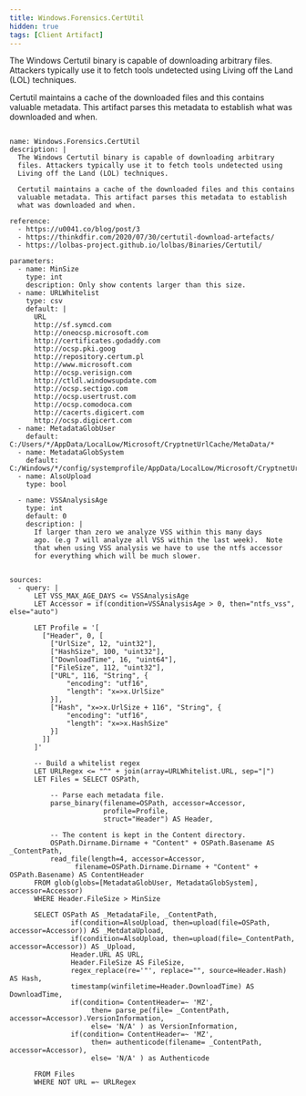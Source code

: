 ```yaml
---
title: Windows.Forensics.CertUtil
hidden: true
tags: [Client Artifact]
---
```


The Windows Certutil binary is capable of downloading arbitrary
files. Attackers typically use it to fetch tools undetected using
Living off the Land (LOL) techniques.

Certutil maintains a cache of the downloaded files and this contains
valuable metadata. This artifact parses this metadata to establish
what was downloaded and when.


<pre><code class="language-yaml">
name: Windows.Forensics.CertUtil
description: |
  The Windows Certutil binary is capable of downloading arbitrary
  files. Attackers typically use it to fetch tools undetected using
  Living off the Land (LOL) techniques.

  Certutil maintains a cache of the downloaded files and this contains
  valuable metadata. This artifact parses this metadata to establish
  what was downloaded and when.

reference:
  - https://u0041.co/blog/post/3
  - https://thinkdfir.com/2020/07/30/certutil-download-artefacts/
  - https://lolbas-project.github.io/lolbas/Binaries/Certutil/

parameters:
  - name: MinSize
    type: int
    description: Only show contents larger than this size.
  - name: URLWhitelist
    type: csv
    default: |
      URL
      http://sf.symcd.com
      http://oneocsp.microsoft.com
      http://certificates.godaddy.com
      http://ocsp.pki.goog
      http://repository.certum.pl
      http://www.microsoft.com
      http://ocsp.verisign.com
      http://ctldl.windowsupdate.com
      http://ocsp.sectigo.com
      http://ocsp.usertrust.com
      http://ocsp.comodoca.com
      http://cacerts.digicert.com
      http://ocsp.digicert.com
  - name: MetadataGlobUser
    default: C:/Users/*/AppData/LocalLow/Microsoft/CryptnetUrlCache/MetaData/*
  - name: MetadataGlobSystem
    default: C:/Windows/*/config/systemprofile/AppData/LocalLow/Microsoft/CryptnetUrlCache/MetaData/*
  - name: AlsoUpload
    type: bool

  - name: VSSAnalysisAge
    type: int
    default: 0
    description: |
      If larger than zero we analyze VSS within this many days
      ago. (e.g 7 will analyze all VSS within the last week).  Note
      that when using VSS analysis we have to use the ntfs accessor
      for everything which will be much slower.


sources:
  - query: |
      LET VSS_MAX_AGE_DAYS &lt;= VSSAnalysisAge
      LET Accessor = if(condition=VSSAnalysisAge &gt; 0, then="ntfs_vss", else="auto")

      LET Profile = '[
        ["Header", 0, [
          ["UrlSize", 12, "uint32"],
          ["HashSize", 100, "uint32"],
          ["DownloadTime", 16, "uint64"],
          ["FileSize", 112, "uint32"],
          ["URL", 116, "String", {
              "encoding": "utf16",
              "length": "x=&gt;x.UrlSize"
          }],
          ["Hash", "x=&gt;x.UrlSize + 116", "String", {
              "encoding": "utf16",
              "length": "x=&gt;x.HashSize"
          }]
        ]]
      ]'

      -- Build a whitelist regex
      LET URLRegex &lt;= "^" + join(array=URLWhitelist.URL, sep="|")
      LET Files = SELECT OSPath,

          -- Parse each metadata file.
          parse_binary(filename=OSPath, accessor=Accessor,
                       profile=Profile,
                       struct="Header") AS Header,

          -- The content is kept in the Content directory.
          OSPath.Dirname.Dirname + "Content" + OSPath.Basename AS _ContentPath,
          read_file(length=4, accessor=Accessor,
                filename=OSPath.Dirname.Dirname + "Content" + OSPath.Basename) AS ContentHeader
      FROM glob(globs=[MetadataGlobUser, MetadataGlobSystem], accessor=Accessor)
      WHERE Header.FileSize &gt; MinSize

      SELECT OSPath AS _MetadataFile, _ContentPath,
               if(condition=AlsoUpload, then=upload(file=OSPath, accessor=Accessor)) AS _MetdataUpload,
               if(condition=AlsoUpload, then=upload(file=_ContentPath, accessor=Accessor)) AS _Upload,
               Header.URL AS URL,
               Header.FileSize AS FileSize,
               regex_replace(re='"', replace="", source=Header.Hash) AS Hash,
               timestamp(winfiletime=Header.DownloadTime) AS DownloadTime,
               if(condition= ContentHeader=~ 'MZ',
                    then= parse_pe(file= _ContentPath, accessor=Accessor).VersionInformation,
                    else= 'N/A' ) as VersionInformation,
               if(condition= ContentHeader=~ 'MZ',
                    then= authenticode(filename= _ContentPath, accessor=Accessor),
                    else= 'N/A' ) as Authenticode

      FROM Files
      WHERE NOT URL =~ URLRegex

</code></pre>

